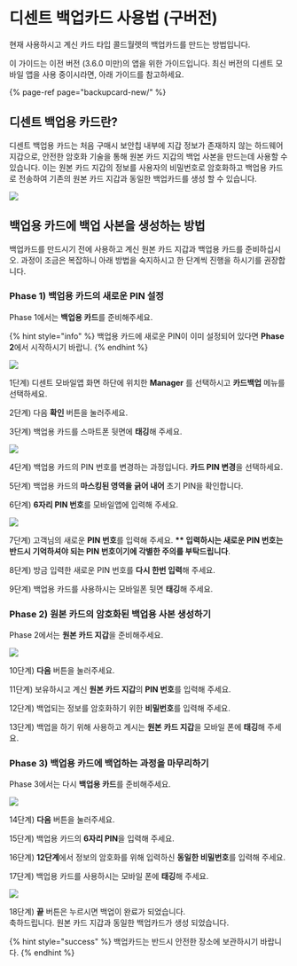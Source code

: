 # 디센트 백업카드 사용법 \(구버전\)

현재 사용하시고 계신 카드 타입 콜드월렛의 백업카드를 만드는 방법입니다.

이 가이드는 이전 버전 \(3.6.0 미만\)의 앱을 위한 가이드입니다. 최신 버전의 디센트 모바일 앱을 사용 중이시라면, 아래 가이드를 참고하세요.

{% page-ref page="backupcard-new/" %}

## 디센트 백업용 카드란?

디센트 백업용 카드는 처음 구매시 보안칩 내부에 지갑 정보가 존재하지 않는 하드웨어 지갑으로, 안전한 암호화 기술을 통해 원본 카드 지갑의 백업 사본을 만드는데 사용할 수 있습니다. 이는 원본 카드 지갑의 정보를 사용자의 비밀번호로 암호화하고 백업용 카드로 전송하여 기존의 원본 카드 지갑과 동일한 백업카드를 생성 할 수 있습니다.

![](../.gitbook/assets/backupcard01_kr.png)

## 백업용 카드에 백업 사본을 생성하는 방법

백업카드를 만드시기 전에 사용하고 계신 원본 카드 지갑과 백업용 카드를 준비하십시오. 과정이 조금은 복잡하니 아래 방법을 숙지하시고 한 단계씩 진행을 하시기를 권장합니다.

### Phase 1\)  백업용 카드의 새로운 PIN 설정

Phase 1에서는 **백업용 카드**를 준비해주세요.

{% hint style="info" %}
백업용 카드에 새로운 PIN이 이미 설정되어 있다면 **Phase 2**에서 시작하시기 바랍니.
{% endhint %}

![](../.gitbook/assets/backupcard_step123_kr.png)

1단계\) 디센트 모바일앱 화면 하단에 위치한 **Manager** 를 선택하시고  **카드백업** 메뉴를 선택하세요.

2단계\) 다음 **확인** 버튼을 눌러주세요.

3단계\) 백업용 카드를 스마트폰 뒷면에 **태깅**해 주세요.



![](../.gitbook/assets/backupcard_step456_kr.png)

4단계\) 백업용 카드의 PIN 번호를 변경하는 과정입니다. **카드 PIN 변경**을 선택하세요.

5단계\) 백업용 카드의 **마스킹된 영역을 긁어 내어** 초기 PIN을 확인합니다.

6단계\) **6자리 PIN 번호**를 모바일앱에 입력해 주세요.



![](../.gitbook/assets/backupcard_step789_kr.png)

7단계\) 고객님의 새로운 **PIN 번호**를 입력해 주세요. **\*\* 입력하시는 새로운 PIN 번호는 반드시 기억하셔야 되는 PIN 번호이기에 각별한 주의를 부탁드립니다**.

8단계\) 방금 입력한 새로운 PIN 번호를 **다시 한번 입력**해 주세요.

9단계\) 백업용 카드를 사용하시는 모바일폰 뒷면 **태깅**해 주세요.



### Phase 2\) 원본 카드의 암호화된 백업용 사본 생성하기

Phase 2에서는 **원본 카드 지갑**을 준비해주세요.

![](../.gitbook/assets/backupcard_step10to13_kr.png)

10단계\) **다음** 버튼을 눌러주세요.

11단계\) 보유하시고 계신 **원본 카드 지갑**의 **PIN 번호**를 입력해 주세요. 

12단계\) 백업되는 정보를 암호화하기 위한 **비밀번호**를 입력해 주세요.

13단계\) 백업을 하기 위해 사용하고 계시는 **원본** **카드 지갑**을 모바일 폰에 **태깅**해 주세요.



### Phase 3\) 백업용 카드에 백업하는 과정을 마무리하기

Phase 3에서는 다시 **백업용 카드**를 준비해주세요.

![](../.gitbook/assets/backupcard_step14to17_kr.png)

14단계\) **다음** 버튼을 눌러주세요.

15단계\) 백업용 카드의 **6자리 PIN**을 입력해 주세요.

16단계\) **12단계**에서 정보의 암호화를 위해 입력하신 **동일한 비밀번호**를 입력해 주세요.

17단계\) 백업용 카드를 사용하시는 모바일 폰에 **태깅**해 주세요.



![](../.gitbook/assets/backupcard_step18_kr.png)

18단계\) **끝** 버튼은 누르시면 백업이 완료가 되었습니다.   
축하드립니다. 원본 카드 지갑과 동일한 백업카드가 생성 되었습니다. 

{% hint style="success" %}
백업카드는 반드시 안전한 장소에 보관하시기 바랍니다.
{% endhint %}

